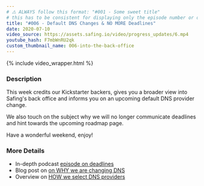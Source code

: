 ```yaml
---
# ⚠️ ALWAYS follow this format: "#001 - Some sweet title"
# this has to be consistent for displaying only the episode number or only the title
title: "#006 - Default DNS Changes & NO MORE Deadlines"
date: 2020-07-10
video_source: https://assets.safing.io/video/progress_updates/6.mp4
youtube_hash: F7mbWnRU2qk
custom_thumbnail_name: 006-into-the-back-office
---
```


{% include video_wrapper.html %}

### Description

This week credits our Kickstarter backers, gives you a broader view into Safing's back office and informs you on an upcoming default DNS provider change.

We also touch on the subject why we will no longer communicate deadlines and hint towards the upcoming roadmap page.

Have a wonderful weekend, enjoy!

### More Details

- In-depth podcast [episode on deadlines](/podcast/2020/06/29/deadlines-tailwind-designing-safing/)
- Blog post on [on WHY we are changing DNS](/blog/2020/07/07/we-are-updating-portmasters-default-dns-servers)
- Overview on [HOW we select DNS providers](/blog/2020/07/07/how-safing-selects-its-default-dns-providers)
